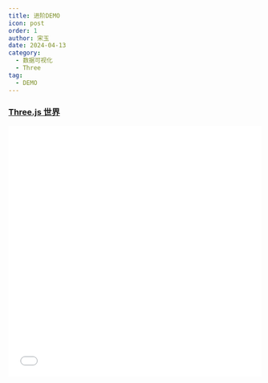 ```yaml
---
title: 进阶DEMO
icon: post
order: 1
author: 宋玉
date: 2024-04-13
category:
  - 数据可视化
  - Three
tag:
  - DEMO
---
```


### [Three.js 世界](https://brain.songxingguo.com/demo/Three/World/index.html)

<iframe src="/demo/Three/world/index.html"
        width="100%" height="500" frameborder="0" sandbox="allow-scripts"
        >
  <p><a href="https://brain.songxingguo.com/demo/Three/world/index.html">点击打开嵌入页面</a></p>
</iframe>
